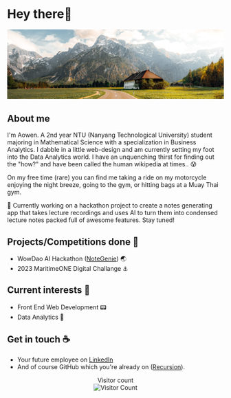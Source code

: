 # Hey there👋

<img src="./banner.jpg" alt="banner">

## About me

I'm Aowen. A 2nd year NTU (Nanyang Technological University) student majoring in Mathematical Science with a specialization in Business Analytics. I dabble in a little web-design and am currently setting my foot into the Data Analytics world. I have an unquenching thirst for finding out the "how?" and have been called the human wikipedia at times.. 😰

On my free time (rare) you can find me taking a ride on my motorcycle enjoying the night breeze, going to the gym, or hitting bags at a Muay Thai gym.   

🔭 Currently working on a hackathon project to create a notes generating app that takes lecture recordings and uses AI to turn them into condensed lecture notes packed full of awesome features. Stay tuned!


## Projects/Competitions done 🌌
- WowDao AI Hackathon ([NoteGenie](https://github.com/Chesh1M/NoteGenie)) 🌏
- 2023 MaritimeONE Digital Challange ⚓

  
## Current interests 🔩

- Front End Web Development 📟
- Data Analytics 🤖


## Get in touch :coffee:

- Your future employee on [LinkedIn](https://www.linkedin.com/in/aowenc/)
- And of course GitHub which you're already on ([Recursion](https://github.com/Chesh1M)).

<p align="center"> 
  Visitor count<br>
  <img src="https://profile-counter.glitch.me/Chesh1M/count.svg" alt="Visitor Count"/>
</p>

